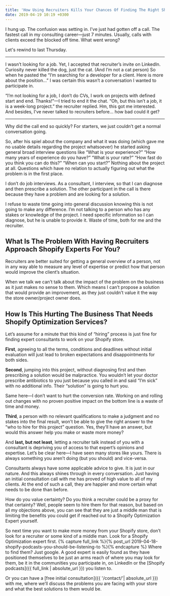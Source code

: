 ```yaml
---
title: 'How Using Recruiters Kills Your Chances Of Finding The Right Shopify Optimization Expert'
date: 2019-04-19 10:19 +0300
---
```


I hung up. The confusion was setting in. I’ve just had gotten off a call. The fastest call in my consulting career—just 7 minutes. Usually, calls with clients exceed the blocked off time. What went wrong?

Let's rewind to last Thursday. 

----

I wasn’t looking for a job. Yet, I accepted that recruiter’s invite on LinkedIn. Curiosity never killed the dog, just the cat. (And I’m not a cat person) So when he pasted the “I’m searching for a developer for a client. Here is more about the position…” I was certain this wasn’t a conversation I wanted to participate in. 

“I’m not looking for a job, I don’t do CVs, I work on projects with defined start and end. Thanks!”—I tried to end it the chat. “Oh, but this isn’t a job, it is a week-long project.” the recruiter replied.  Hm, this got me interested. And besides, I’ve never talked to recruiters before… how bad could it get?

---- 

Why did the call end so quickly? For starters, we just couldn’t get a normal conversation going. 

So, after his spiel about the company and what it was doing (which gave me no usable details regarding the project whatsoever) he started asking general broad interview questions like “What is your experience?” 
“How many years of experience do you have?”
“What is your rate?”
“How fast do you think you can do this?”
“When can you start?”
Nothing about the project at all. Questions which have no relation to actually figuring out what the problem is in the first place.

I don’t do job interviews. As a consultant, I interview, so that I can diagnose and then prescribe a solution. The other participant in the call is there because they have a problem and are looking for a solution. 

I refuse to waste time going into general discussion knowing this is not going to make any difference. I’m not talking to a person who has any stakes or knowledge of the project. I need specific information so I can diagnose, but he is unable to provide it. Waste of time, both for me and the recruiter.

## What Is The Problem With Having Recruiters Approach Shopify Experts For You?

Recruiters are better suited for getting a general overview of a person, not in any way able to measure any level of expertise or predict how that person would improve the client’s situation.

When we talk we can’t talk about the impact of the problem on the business as it just makes no sense to them. Which means I can’t propose a solution that would provide an improvement, as they just couldn’t value it the way the store owner/project owner does.

## How Is This Hurting The Business That Needs Shopify Optimization Services?
Let’s assume for a minute that this kind of “hiring” process is just fine for finding expert consultants to work on your Shopify store.

**First**, agreeing to all the terms, conditions and deadlines without initial evaluation will just lead to broken expectations and disappointments for both sides.

**Second**, jumping into this project, without diagnosing first and then prescribing a solution would be malpractice. You wouldn’t let your doctor prescribe antibiotics to you just because you called in and said “I’m sick” with no additional info. Their “solution” is going to hurt you. 

Same here—I don’t want to hurt the conversion rate. Working on and rolling out changes with no proven positive impact on the bottom line is a waste of time and money.

**Third**, a person with no relevant qualifications to make a judgment and no stakes into the final result, won’t be able to give the right answer to the “who to hire for this project” question. Yes, they’ll have an answer, but would this answer help you make or waste more money?

And **last, but not least**, letting a recruiter talk instead of you with a consultant is depriving you of access to that expert’s opinions and expertise. Let’s be clear here—I have seen many stores like yours. There is always something you aren’t doing (but you should) and vice-versa. 

Consultants always have some applicable advice to give. It is just in our nature. And this always shines through in every conversation. Just having an initial consultation call with me has proved of high value to all of my clients. At the end of such a call, they are happier and more certain what needs to be done than before. 

How do you value certainty? Do you think a recruiter could be a proxy for that certainty? Well, people seem to hire them for that reason, but based on all my objections above, you can see that they are just a middle man that is limiting the benefits you could get if reached out to a Shopify Optimization Expert yourself.

So next time you want to make more money from your Shopify store, don’t look for a recruiter or some kind of a middle man. Look for a Shopify Optimization expert first.
{% capture full_link %}{% post_url 2019-04-18-shopify-podcasts-you-should-be-listening-to %}{% endcapture %}
Where to find them? Just google. A good expert is easily found as they have positioned themselves to be just an arms reach of where you may look for them, be it in the communities you participate in, on LinkedIn or the [Shopify podcasts]({{ full_link | absolute_url }}) you listen to.

Or you can have a [free initial consultation]({{ '/contact/'| absolute_url }}) with me, where we’ll discuss the problems you are facing with your store and what the best solutions to them would be.